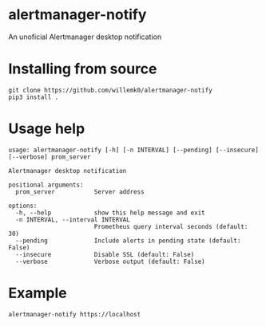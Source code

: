 # alertmanager-notify

An unoficial Alertmanager desktop notification

# Installing from source

```
git clone https://github.com/willemk0/alertmanager-notify
pip3 install .
```

# Usage help

```
usage: alertmanager-notify [-h] [-n INTERVAL] [--pending] [--insecure] [--verbose] prom_server

Alertmanager desktop notification

positional arguments:
  prom_server           Server address

options:
  -h, --help            show this help message and exit
  -n INTERVAL, --interval INTERVAL
                        Prometheus query interval seconds (default: 30)
  --pending             Include alerts in pending state (default: False)
  --insecure            Disable SSL (default: False)
  --verbose             Verbose output (default: False)
```

# Example

```
alertmanager-notify https://localhost
```
